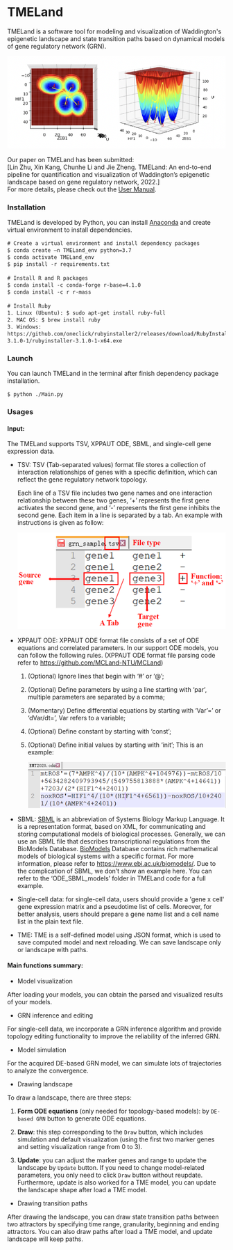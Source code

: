 # TMELand
TMELand is a software tool for modeling and visualization of Waddington's epigenetic landscape and state transition paths based on dynamical models of gene regulatory network (GRN).

<p align="center">
<img src="./resource/landscape.png" style="zoom:60%;" />
</p>

Our paper on TMELand has been submitted:  
[Lin Zhu, Xin Kang, Chunhe Li and Jie Zheng. TMELand: An end-to-end pipeline for quantification and visualization of Waddington’s epigenetic landscape based on gene regulatory network, 2022.]    
For more details, please check out the [User Manual](https://github.com/JieZheng-ShanghaiTech/TMELand/blob/main/User%20Manual.pdf).




### Installation
TMELand is developed by Python, you can install [Anaconda](https://docs.anaconda.com/anaconda/install/) and create virtual environment to install dependencies.

```
# Create a virtual environment and install dependency packages
$ conda create –n TMELand_env python=3.7
$ conda activate TMELand_env
$ pip install -r requirements.txt

# Install R and R packages
$ conda install -c conda-forge r-base=4.1.0
$ conda install -c r r-mass

# Install Ruby
1. Linux (Ubuntu): $ sudo apt-get install ruby-full
2. MAC OS: $ brew install ruby
3. Windows: https://github.com/oneclick/rubyinstaller2/releases/download/RubyInstaller-3.1.0-1/rubyinstaller-3.1.0-1-x64.exe
```



### Launch

You can launch TMELand in the terminal after finish dependency package installation.

```
$ python ./Main.py
```



### Usages

#### Input: 
The TMELand supports TSV, XPPAUT ODE, SBML, and single-cell gene expression data.

* TSV: TSV (Tab-separated values) format file stores a collection of interaction relationships of genes with a specific definition, which can reflect the gene regulatory network topology. 

  Each line of a TSV file includes two gene names and one interaction relationship between these two genes, ‘+’ represents the first gene activates the second gene, and ‘-’ represents the first gene inhibits the second gene. Each item in a line is separated by a tab. An example with instructions is given as follow:

  <p align="center">
  <img src="./resource/tsv_example.png" style="zoom:100%;" />
  </p>

* XPPAUT ODE: XPPAUT ODE format file consists of a set of ODE equations and correlated parameters. In our support ODE models, you can follow the following rules. (XPPAUT ODE format file parsing code refer to https://github.com/MCLand-NTU/MCLand)

  1. (Optional) Ignore lines that begin with ‘#’ or ‘@’;

  2. (Optional) Define parameters by using a line starting with ‘par’, multiple parameters are separated by a comma;

  3. (Momentary) Define differential equations by starting with ‘Var’=’ or ‘dVar/dt=’, Var refers to a variable;

  4. (Optional) Define constant by starting with ‘const’;

  5. (Optional) Define initial values by starting with ‘init’;
     This is an example:

	 <p align="center">
     <img src="./resource/ode_example.png" style="zoom:100%;" />
	 </p>

* SBML: [SBML](https://en.wikipedia.org/wiki/SBML) is an abbreviation of Systems Biology Markup Language. It is a representation format, based on XML, for communicating and storing computational models of biological processes. Generally, we can use an SBML file that describes transcriptional regulations from the BioModels Database. [BioModels](https://pubmed.ncbi.nlm.nih.gov/16381960/) Database contains rich mathematical models of biological systems with a specific format. For more information, please refer to https://www.ebi.ac.uk/biomodels/.
  Due to the complication of SBML, we don’t show an example here. You can refer to the ‘ODE_SBML_models’ folder in TMELand code for a full example.

* Single-cell data: for single-cell data, users should provide a 'gene x cell' gene expression matrix and a pseudotime list of cells. Moreover, for better analysis, users should prepare a gene name list and a cell name list in the plain text file.
  
* TME: TME is a self-defined model using JSON format, which is used to save computed model and next reloading. We can save landscape only or landscape with paths.

#### Main functions summary:
* Model visualization

After loading your models, you can obtain the parsed and visualized results of your models.

- GRN inference and editing

For single-cell data, we incorporate a GRN inference algorithm and provide topology editing functionality to improve the reliability of the inferred GRN.

- Model simulation

For the acquired DE-based GRN model, we can simulate lots of trajectories to analyze the convergence.

* Drawing landscape

To draw a landscape, there are three steps:
1. **Form ODE equations** (only needed for topology-based models): by `DE-based GRN` button to generate ODE equations.

2. **Draw**: this step corresponding to the `Draw` button, which includes simulation and default visualization (using the first two marker genes and setting visualization range from 0 to 3).

3. **Update**: you can adjust the marker genes and range to update the landscape by `Update` button. If you need to change model-related parameters, you only need to click `Draw` button without reupdate. Furthermore, update is also worked for a TME model, you can update the landscape shape after load a TME model.

* Drawing transition paths

After drawing the landscape, you can draw state transition paths between two attractors by specifying time range, granularity, beginning and ending attractors. You can also draw paths after load a TME model, and update landscape will keep paths.
